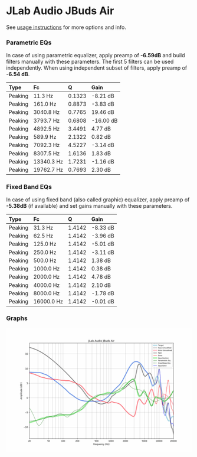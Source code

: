 # JLab Audio JBuds Air
See [usage instructions](https://github.com/jaakkopasanen/AutoEq#usage) for more options and info.

### Parametric EQs
In case of using parametric equalizer, apply preamp of **-6.59dB** and build filters manually
with these parameters. The first 5 filters can be used independently.
When using independent subset of filters, apply preamp of **-6.54 dB**.

| Type    | Fc         |      Q | Gain      |
|:--------|:-----------|:-------|:----------|
| Peaking | 11.3 Hz    | 0.1323 | -8.21 dB  |
| Peaking | 161.0 Hz   | 0.8873 | -3.83 dB  |
| Peaking | 3040.8 Hz  | 0.7765 | 19.46 dB  |
| Peaking | 3793.7 Hz  | 0.6808 | -16.00 dB |
| Peaking | 4892.5 Hz  | 3.4491 | 4.77 dB   |
| Peaking | 589.9 Hz   | 2.1322 | 0.82 dB   |
| Peaking | 7092.3 Hz  | 4.5227 | -3.14 dB  |
| Peaking | 8307.5 Hz  | 1.6136 | 1.83 dB   |
| Peaking | 13340.3 Hz | 1.7231 | -1.16 dB  |
| Peaking | 19762.7 Hz | 0.7693 | 2.30 dB   |

### Fixed Band EQs
In case of using fixed band (also called graphic) equalizer, apply preamp of **-5.38dB**
(if available) and set gains manually with these parameters.

| Type    | Fc         |      Q | Gain     |
|:--------|:-----------|:-------|:---------|
| Peaking | 31.3 Hz    | 1.4142 | -8.33 dB |
| Peaking | 62.5 Hz    | 1.4142 | -3.96 dB |
| Peaking | 125.0 Hz   | 1.4142 | -5.01 dB |
| Peaking | 250.0 Hz   | 1.4142 | -3.11 dB |
| Peaking | 500.0 Hz   | 1.4142 | 1.38 dB  |
| Peaking | 1000.0 Hz  | 1.4142 | 0.38 dB  |
| Peaking | 2000.0 Hz  | 1.4142 | 4.78 dB  |
| Peaking | 4000.0 Hz  | 1.4142 | 2.10 dB  |
| Peaking | 8000.0 Hz  | 1.4142 | -1.78 dB |
| Peaking | 16000.0 Hz | 1.4142 | -0.01 dB |

### Graphs
![](./JLab%20Audio%20JBuds%20Air.png)